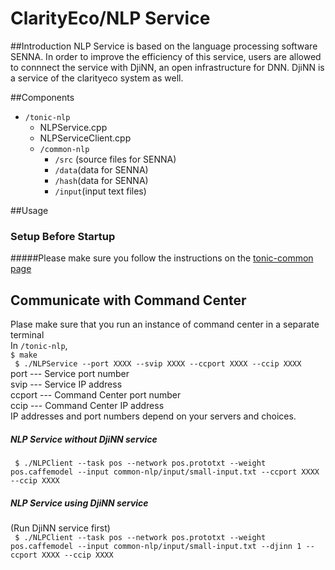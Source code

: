 # ClarityEco/NLP Service

##Introduction
NLP Service is based on the language processing software SENNA. In order to improve the efficiency of this service, users are allowed to connnect the service with DjiNN, an open infrastructure for DNN. DjiNN is a service of the clarityeco system as well.<br>

##Components
* ```/tonic-nlp```
  * NLPService.cpp
  * NLPServiceClient.cpp
  * ```/common-nlp```
    * ```/src``` (source files for SENNA)
    * ```/data```(data for SENNA)
    * ```/hash```(data for SENNA)
    * ```/input```(input text files)

##Usage
### Setup Before Startup
#####Please make sure you follow the instructions on the [tonic-common page](https://github.com/Lilisys/clarityeco/tree/mergeTonic/tonic-common)<br>

## Communicate with Command Center
Plase make sure that you run an instance of command center in a separate terminal<br>
In ```/tonic-nlp```, <br>
```$ make```<br>
``` $ ./NLPService --port XXXX --svip XXXX --ccport XXXX --ccip XXXX```<br>
port --- Service port number<br>
svip --- Service IP address<br>
ccport --- Command Center port number<br>
ccip --- Command Center IP address<br>
IP addresses and port numbers depend on your servers and choices.<br>

##### NLP Service without DjiNN service
``` $ ./NLPClient --task pos --network pos.prototxt --weight pos.caffemodel --input common-nlp/input/small-input.txt --ccport XXXX --ccip XXXX```
##### NLP Service using DjiNN service
(Run DjiNN service first)<br>
``` $ ./NLPClient --task pos --network pos.prototxt --weight pos.caffemodel --input common-nlp/input/small-input.txt --djinn 1 --ccport XXXX --ccip XXXX```

